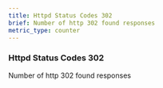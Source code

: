```yaml
---
title: Httpd Status Codes 302
brief: Number of http 302 found responses
metric_type: counter
---
```

### Httpd Status Codes 302

Number of http 302 found responses